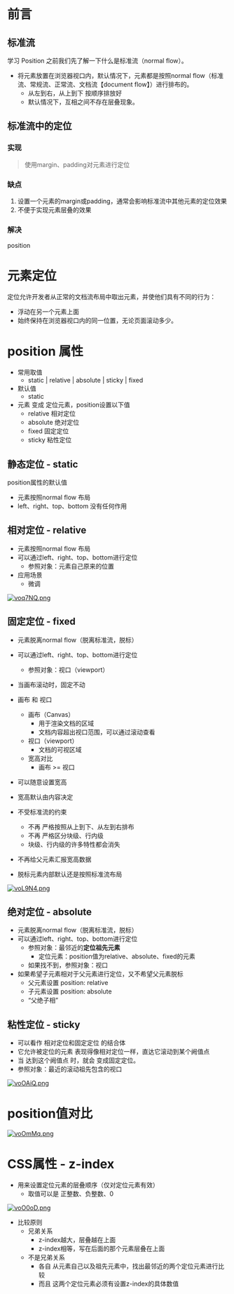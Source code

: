 # 前言

## 标准流

学习 Position 之前我们先了解一下什么是标准流（normal flow）。

- 将元素放置在浏览器视口内，默认情况下，元素都是按照normal flow（标准流、常规流、正常流、文档流【document flow】）进行排布的。
  - 从左到右，从上到下 按顺序排放好
  - 默认情况下，互相之间不存在层叠现象。



## 标准流中的定位

### 实现

> 使用margin、padding对元素进行定位



### 缺点

1. 设置一个元素的margin或padding，通常会影响标准流中其他元素的定位效果
2. 不便于实现元素层叠的效果



### 解决

position



# 元素定位

定位允许开发者从正常的文档流布局中取出元素，并使他们具有不同的行为：

- 浮动在另一个元素上面
- 始终保持在浏览器视口内的同一位置，无论页面滚动多少。



# position 属性

- 常用取值
  - static [|](https://www.w3.org/TR/css-values-4/#comb-one) relative | absolute | sticky | fixed
- 默认值
  - static
- 元素 变成 定位元素，position设置以下值
  - relative    相对定位
  - absolute    绝对定位
  - fixed    固定定位
  - sticky    粘性定位



## 静态定位 - static

position属性的默认值

- 元素按照normal flow 布局
- left、right、top、bottom 没有任何作用



## 相对定位 - relative

- 元素按照normal flow 布局
- 可以通过left、right、top、bottom进行定位
  - 参照对象：元素自己原来的位置
- 应用场景
  - 微调

[![voq7NQ.png](D:\Users\veren\Desktop\Zeo_coder\demo\frond_end_study\CSS\布局\position.assets\voq7NQ.png)](https://imgse.com/i/voq7NQ)



## 固定定位 - fixed

- 元素脱离normal flow（脱离标准流，脱标）
- 可以通过left、right、top、bottom进行定位
  - 参照对象：视口（viewport）
- 当画布滚动时，固定不动
- 画布 和 视口
  - 画布（Canvas）
    - 用于渲染文档的区域
    - 文档内容超出视口范围，可以通过滚动查看
  - 视口（viewport）
    - 文档的可视区域
  - 宽高对比
    - 画布 >= 视口

- 可以随意设置宽高
- 宽高默认由内容决定
- 不受标准流的约束
  - 不再 严格按照从上到下、从左到右排布
  - 不再 严格区分块级、行内级
  - 块级、行内级的许多特性都会消失
- 不再给父元素汇报宽高数据
- 脱标元素内部默认还是按照标准流布局

[![voL9N4.png](D:\Users\veren\Desktop\Zeo_coder\demo\frond_end_study\CSS\布局\position.assets\voL9N4.png)](https://imgse.com/i/voL9N4)



## 绝对定位 - absolute

- 元素脱离normal flow（脱离标准流，脱标）
- 可以通过left、right、top、bottom进行定位
  - 参照对象：最邻近的**定位祖先元素**
    - 定位元素：position值为relative、absolute、fixed的元素
  - 如果找不到，参照对象：视口
- 如果希望子元素相对于父元素进行定位，又不希望父元素脱标
  - 父元素设置 position: relative
  - 子元素设置 position: absolute
  - “父绝子相”





## 粘性定位 - sticky

- 可以看作 相对定位和固定定位 的结合体
- 它允许被定位的元素 表现得像相对定位一样，直达它滚动到某个阙值点
- 当 达到这个阙值点 时，就会 变成固定定位。
- 参照对象：最近的滚动祖先包含的视口

[![voOAiQ.png](D:\Users\veren\Desktop\Zeo_coder\demo\frond_end_study\CSS\布局\position.assets\voOAiQ.png)](https://imgse.com/i/voOAiQ)



# position值对比

[![voOmMq.png](D:\Users\veren\Desktop\Zeo_coder\demo\frond_end_study\CSS\布局\position.assets\voOmMq.png)](https://imgse.com/i/voOmMq)



# CSS属性 - z-index

- 用来设置定位元素的层叠顺序（仅对定位元素有效）
  - 取值可以是 正整数、负整数、0

[![voO0oD.png](D:\Users\veren\Desktop\Zeo_coder\demo\frond_end_study\CSS\布局\position.assets\voO0oD.png)](https://imgse.com/i/voO0oD)



- 比较原则
  - 兄弟关系
    - z-index越大，层叠越在上面
    - z-index相等，写在后面的那个元素层叠在上面
  - 不是兄弟关系
    - 各自 从元素自己以及祖先元素中，找出最邻近的两个定位元素进行比较
    - 而且 这两个定位元素必须有设置z-index的具体数值







